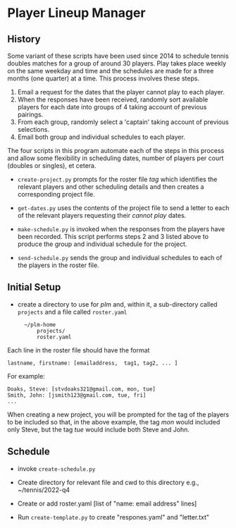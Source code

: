 # Player Lineup Manager

## History

Some variant of these scripts have been used since 2014 to schedule tennis doubles matches for a group of around 30 players. Play takes place weekly on the same weekday and time and the schedules are made for a three months (one quarter) at a time. This process involves these steps.

1. Email a request for the dates that the player cannot play to each player.
2. When the responses have been received, randomly sort available players for each date into groups of 4 taking account of previous pairings.
3. From each group, randomly select a 'captain' taking account of previous selections.
4. Email both group and individual schedules to each player.

The four scripts in this program automate each of the steps in this process and allow some flexibility in scheduling dates, number of players per court (doubles or singles), et cetera.

- `create-project.py` prompts for the roster file *tag* which identifies the relevant players and other scheduling details and then creates a corresponding project file.

- `get-dates.py` uses the contents of the project file to send a letter to each of the relevant players requesting their *cannot play* dates.

- `make-schedule.py` is invoked when the responses from the players have been recorded.  This script performs steps 2 and 3 listed above to produce the group and individual schedule for the project.

- `send-schedule.py` sends the group and individual schedules to each of the players in the roster file.

## Initial Setup

- create a directory to use for *plm* and, within it, a sub-directory called `projects` and a file called `roster.yaml`

        ~/plm-home
            projects/
            roster.yaml

Each line in the roster file should have the format

    lastname, firstname: [emailaddress,  tag1, tag2, ... ]

For example:

    Doaks, Steve: [stvdoaks321@gmail.com, mon, tue]
    Smith, John: [jsmith123@gmail.com, tue, fri]
    ...

When creating a new project, you will be prompted for the tag of the players to be included so that, in the above example, the tag *mon* would included only Steve, but the tag *tue* would include both Steve and John.


## Schedule

- invoke `create-schedule.py`

- Create directory for relevant file and cwd to this directory
    e.g., ~/tennis/2022-q4
- Create or add roster.yaml [list of "name: email address" lines]
- Run `create-template.py` to create "respones.yaml" and "letter.txt"

